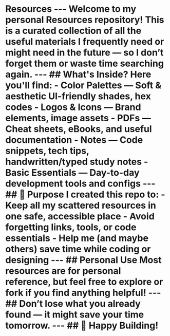 # Resources  ---  Welcome to my personal **Resources** repository!   This is a curated collection of all the useful materials I frequently need or might need in the future — so I don’t forget them or waste time searching again.  ---  ## What's Inside?  Here you'll find:  - **Color Palettes** — Soft & aesthetic UI-friendly shades, hex codes - **Logos & Icons** — Brand elements, image assets - **PDFs** — Cheat sheets, eBooks, and useful documentation - **Notes** — Code snippets, tech tips, handwritten/typed study notes - **Basic Essentials** — Day-to-day development tools and configs  ---  ## 📌 Purpose  I created this repo to: - Keep all my scattered resources in one safe, accessible place - Avoid forgetting links, tools, or code essentials - Help me (and maybe others) save time while coding or designing  ---  ## Personal Use  Most resources are for **personal reference**, but feel free to explore or fork if you find anything helpful!  ---  ## Don’t lose what you already found — it might save your time tomorrow.  ---  ## 🤍 Happy Building!

